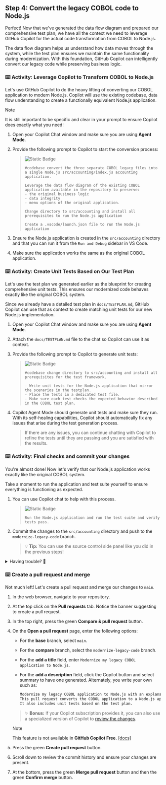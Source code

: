 ## Step 4: Convert the legacy COBOL code to Node.js

Perfect! Now that we've generated the data flow diagram and prepared our comprehensive test plan, we have all the context we need to leverage GitHub Copilot for the actual code transformation from COBOL to Node.js.

The data flow diagram helps us understand how data moves through the system, while the test plan ensures we maintain the same functionality during modernization. With this foundation, GitHub Copilot can intelligently convert our legacy code while preserving business logic.

### ⌨️ Activity: Leverage Copilot to Transform COBOL to Node.js

Let's use GitHub Copilot to do the heavy lifting of converting our COBOL application to modern Node.js. Copilot will use the existing codebase, data flow understanding to create a functionally equivalent Node.js application.

>[!NOTE]
>It is still important to be specific and clear in your prompt to ensure Copilot does exactly what you need!

1. Open your Copilot Chat window and make sure you are using **Agent Mode**.
1. Provide the following prompt to Copilot to start the conversion process:

    > ![Static Badge](https://img.shields.io/badge/-Prompt-text?style=social&logo=github%20copilot)
    >
    > ```prompt
    > #codebase convert the three separate COBOL legacy files into a single Node.js src/accounting/index.js accounting application.
    >
    > Leverage the data flow diagram of the existing COBOL application available in the repository to preserve:
    > - the original business logic
    > - data integrity
    > - menu options of the original application.
    >
    > Change directory to src/accounting and install all prerequisites to run the Node.js application
    >
    > Create a .vscode/launch.json file to run the Node.js application
    > ```

1. Ensure the Node.js application is created in the `src/accounting` directory and that you can run it from the `Run and Debug` sidebar in VS Code.
     <!--- TODO add screenshot -->

1. Make sure the application works the same as the original COBOL application.


### ⌨️ Activity: Create Unit Tests Based on Our Test Plan

Let's use the test plan we generated earlier as the blueprint for creating comprehensive unit tests. This ensures our modernized code behaves exactly like the original COBOL system.

Since we already have a detailed test plan in `docs/TESTPLAN.md`, GitHub Copilot can use that as context to create matching unit tests for our new Node.js implementation.

1. Open your Copilot Chat window and make sure you are using **Agent Mode**.
1. Attach the `docs/TESTPLAN.md` file to the chat so Copilot can use it as context.
1. Provide the following prompt to Copilot to generate unit tests:
    > ![Static Badge](https://img.shields.io/badge/-Prompt-text?style=social&logo=github%20copilot)
    >
    > ```prompt
    > #codebase change directory to src/accounting and install all prerequisites for the test framework.
    >
    > - Write unit tests for the Node.js application that mirror the scenarios in the testplan.
    > - Place the tests in a dedicated test file.
    > - Make sure each test checks the expected behavior described in the COBOL test plan.
    > ```

1. Copilot Agent Mode should generate unit tests and make sure they run. With its self-healing capabilities, Copilot should automatically fix any issues that arise during the test generation process.
   > If there are any issues, you can continue chatting with Copilot to refine the tests until they are passing and you are satisfied with the results.

### ⌨️ Activity: Final checks and commit your changes

You're almost done! Now let's verify that our Node.js application works exactly like the original COBOL system.

Take a moment to run the application and test suite yourself to ensure everything is functioning as expected.

1. You can use Copilot chat to help with this process.

    > ![Static Badge](https://img.shields.io/badge/-Prompt-text?style=social&logo=github%20copilot)
    >
    > ```prompt
    > Run the Node.js application and run the test suite and verify tests pass.
    > ```

1. Commit the changes to the `src/accounting` directory and push to the `modernize-legacy-code` branch.

   > 💡 **Tip:** You can use the source control side panel like you did in the previous steps!

<details>
<summary>Having trouble? 🤷</summary><br/>

If you don't get feedback, here are some things to check:

- Make sure your pushed the `src/accounting/*` changes to the branch `modernize-legacy-code`.

</details>

### :keyboard: Create a pull request and merge

Not much left! Let's create a pull request and merge our changes to `main`.

1. In the web browser, navigate to your repository.
1. At the top click on the **Pull requests** tab. Notice the banner suggesting to create a pull request.
1. In the top right, press the green **Compare & pull request** button.
1. On the **Open a pull request** page, enter the following options:

   - For the **base** branch, select `main`.
   - For the **compare** branch, select the `modernize-legacy-code` branch.
   - For the **add a title** field, enter `Modernize my legacy COBOL application to Node.js`.
   - For the **add a description** field, click the Copilot button and select summary to have one generated.
     Alternately, you write your own such as:

     ```md
     Modernize my legacy COBOL application to Node.js with an explanation of the COBOL code and a test plan.
     This pull request converts the COBOL application to a Node.js application, preserving the original business logic and functionality.
     It also includes unit tests based on the test plan.
     ```

   > ✨ **Bonus:** If your Copilot subscription provides it, you can also use a specialized version of Copilot to [review the changes](https://docs.github.com/en/copilot/using-github-copilot/code-review/using-copilot-code-review?tool=webui).

   > [!NOTE]  
   > This feature is not available in **GitHub Copilot Free**. [[docs]](https://docs.github.com/en/enterprise-cloud@latest/copilot/using-github-copilot/using-github-copilot-for-pull-requests/creating-a-pull-request-summary-with-github-copilot)

1. Press the green **Create pull request** button.
1. Scroll down to review the commit history and ensure your changes are present.
1. At the bottom, press the green **Merge pull request** button and then the green **Confirm merge** button.
